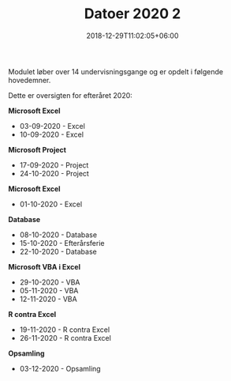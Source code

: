 ﻿---
title: "Datoer 2020 2"
date: 2018-12-29T11:02:05+06:00
weight: 2
draft: false
---
Modulet løber over 14 undervisningsgange og er opdelt i følgende hovedemner.

Dette er oversigten for efteråret 2020:

**Microsoft Excel**
* 03-09-2020 - Excel
* 10-09-2020 - Excel

**Microsoft Project**
* 17-09-2020 - Project
* 24-10-2020 - Project

**Microsoft Excel**
* 01-10-2020 - Excel

**Database**
* 08-10-2020 - Database
* 15-10-2020 - Efterårsferie
* 22-10-2020 - Database

**Microsoft VBA i Excel**
* 29-10-2020 - VBA
* 05-11-2020 - VBA
* 12-11-2020 - VBA

**R contra Excel**
* 19-11-2020 - R contra Excel
* 26-11-2020 - R contra Excel

**Opsamling**
* 03-12-2020 - Opsamling

